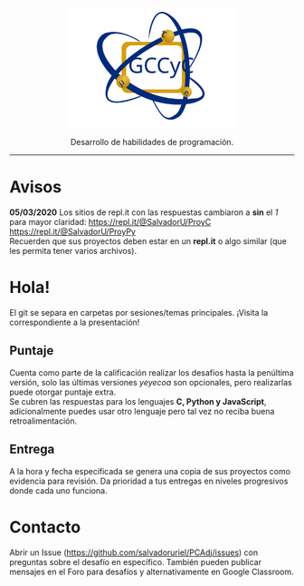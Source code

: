 <p align="center">
  <img alt="GCCyC" src="figs/gccycIcon.svg?sanitize=true" width="300">
</p>
<p align="center">
  Desarrollo de habilidades de programación.
</p>

---
# Avisos
**05/03/2020** Los sitios de repl.it con las respuestas cambiaron a **sin** el *1* para mayor claridad: https://repl.it/@SalvadorU/ProyC
https://repl.it/@SalvadorU/ProyPy  
Recuerden que sus proyectos deben estar en un **repl.it** o algo similar (que les permita tener varios archivos).
# Hola!
El git se separa en carpetas por sesiones/temas principales.
¡Visita la correspondiente a la presentación!
## Puntaje
Cuenta como parte de la calificación realizar los desafíos hasta la penúltima versión, solo las últimas versiones *yeyecoa* son opcionales, pero realizarlas puede otorgar puntaje extra.  
Se cubren las respuestas para los lenguajes **C, Python y JavaScript**, adicionalmente puedes usar otro lenguaje pero tal vez no reciba buena retroalimentación.
## Entrega
A la hora y fecha especificada se genera una copia de sus proyectos como evidencia para revisión. Da prioridad a tus entregas en niveles progresivos donde cada uno funciona.
# Contacto
Abrir un Issue (https://github.com/salvadoruriel/PCAdj/issues) con preguntas sobre el desafío en específico. También pueden publicar mensajes en el Foro para desafíos y alternativamente en Google Classroom.
